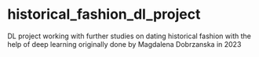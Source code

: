 # historical_fashion_dl_project
DL project working with further studies on dating historical fashion with the help of deep learning originally done by Magdalena Dobrzanska in 2023
